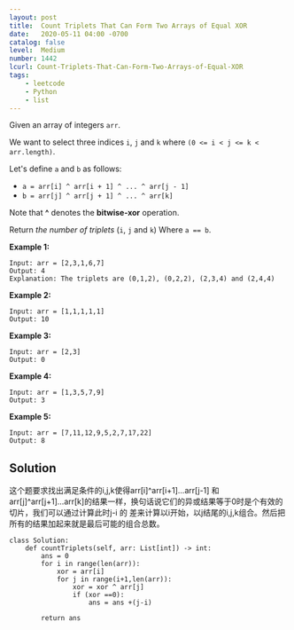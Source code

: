```yaml
---
layout: post
title:  Count Triplets That Can Form Two Arrays of Equal XOR
date:   2020-05-11 04:00 -0700
catalog: false
level:  Medium
number: 1442
lcurl: Count-Triplets-That-Can-Form-Two-Arrays-of-Equal-XOR
tags:
    - leetcode
    - Python
    - list
---
```

Given an array of integers `arr`.

We want to select three indices `i`, `j` and `k` where `(0 <= i < j <= k < arr.length)`.

Let's define `a` and `b` as follows:

- `a = arr[i] ^ arr[i + 1] ^ ... ^ arr[j - 1]`
- `b = arr[j] ^ arr[j + 1] ^ ... ^ arr[k]`

Note that **^** denotes the **bitwise-xor** operation.

Return *the number of triplets* (`i`, `j` and `k`) Where `a == b`.

 

**Example 1:**

```
Input: arr = [2,3,1,6,7]
Output: 4
Explanation: The triplets are (0,1,2), (0,2,2), (2,3,4) and (2,4,4)
```

**Example 2:**

```
Input: arr = [1,1,1,1,1]
Output: 10
```

**Example 3:**

```
Input: arr = [2,3]
Output: 0
```

**Example 4:**

```
Input: arr = [1,3,5,7,9]
Output: 3
```

**Example 5:**

```
Input: arr = [7,11,12,9,5,2,7,17,22]
Output: 8
```


## Solution

这个题要求找出满足条件的i,j,k使得arr[i]^arr[i+1]...arr[j-1] 和arr[j]^arr[j+1]...arr[k]的结果一样，换句话说它们的异或结果等于0时是个有效的切片，我们可以通过计算此时j-i 的 差来计算以i开始，以j结尾的i,j,k组合。然后把所有的结果加起来就是最后可能的组合总数。

```
class Solution:
    def countTriplets(self, arr: List[int]) -> int:
        ans = 0
        for i in range(len(arr)):
            xor = arr[i]
            for j in range(i+1,len(arr)):
                xor = xor ^ arr[j]
                if (xor ==0):
                    ans = ans +(j-i)
        
        return ans
```